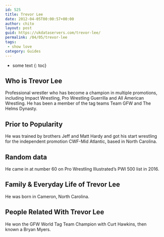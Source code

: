 ```yaml
---
id: 525
title: Trevor Lee
date: 2012-04-05T00:00:57+00:00
author: chito
layout: post
guid: https://ukdataservers.com/trevor-lee/
permalink: /04/05/trevor-lee
tags:
 - show love
category: Guides
---
```


* some text
{: toc}
          
          
## Who is  Trevor Lee
                  
                  
                  
Professional wrestler who has become a champion in multiple promotions, including Impact Wrestling, Pro Wrestling Guerrilla and All American Wrestling. He has been a member of the tag teams Team GFW and The Helms Dynasty.
                  
                
                
                
## Prior to Popularity 
                  
                  
                  
He was trained by brothers Jeff and Matt Hardy and got his start wrestling for the independent promotion CWF-Mid Atlantic, based in North Carolina. 
                  
                
                
                
## Random data 
                  
                  
                  
He came in at number 60 on Pro Wrestling Illustrated&#8217;s PWI 500 list in 2016.
                  
                
                
                
## Family & Everyday Life of Trevor Lee
                  
                  
                  
He was born in Cameron, North Carolina. 
                  
                
                
                
## People Related With  Trevor Lee
                  
                  
                  
He won the GFW World Tag Team Champion with Curt Hawkins, then known a Bryan Myers. 
                  
                
              
            
          
          
          
    
    
  
